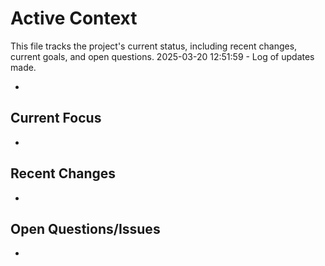 # Active Context

This file tracks the project's current status, including recent changes, current goals, and open questions.
2025-03-20 12:51:59 - Log of updates made.

-

## Current Focus

-

## Recent Changes

-

## Open Questions/Issues

-
